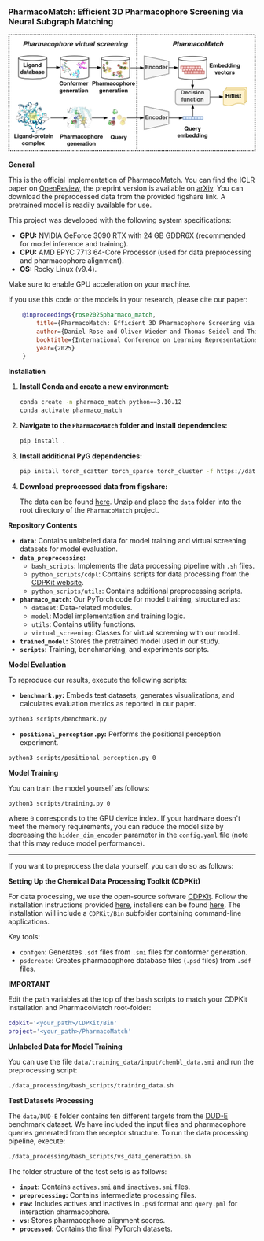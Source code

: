 ### PharmacoMatch: Efficient 3D Pharmacophore Screening via Neural Subgraph Matching

![image](images/overview.jpg)

**General**

This is the official implementation of PharmacoMatch. You can find the ICLR paper on [OpenReview](https://openreview.net/forum?id=27Qk18IZum&referrer=%5BAuthor%20Console%5D(%2Fgroup%3Fid%3DICLR.cc%2F2025%2FConference%2FAuthors%23your-submissions)), the preprint version is available on [arXiv](https://arxiv.org/abs/2409.06316).
You can download the preprocessed data from the provided figshare link. 
A pretrained model is readily available for use.

This project was developed with the following system specifications:
- **GPU:** NVIDIA GeForce 3090 RTX with 24 GB GDDR6X (recommended for model inference and training).
- **CPU:** AMD EPYC 7713 64-Core Processor (used for data preprocessing and pharmacophore alignment).
- **OS:** Rocky Linux (v9.4).

Make sure to enable GPU acceleration on your machine. 

If you use this code or the models in your research, please cite our paper:

```bibtex
    @inproceedings{rose2025pharmaco_match,
        title={PharmacoMatch: Efficient 3D Pharmacophore Screening via Neural Subgraph Matching}, 
        author={Daniel Rose and Oliver Wieder and Thomas Seidel and Thierry Langer},
        booktitle={International Conference on Learning Representations (ICLR)},
        year={2025}
    }
```

**Installation**

1. **Install Conda and create a new environment:**

    ```bash
    conda create -n pharmaco_match python==3.10.12
    conda activate pharmaco_match
    ```

2. **Navigate to the `PharmacoMatch` folder and install dependencies:**

    ```bash
    pip install .
    ```

3. **Install additional PyG dependencies:**

    ```bash
    pip install torch_scatter torch_sparse torch_cluster -f https://data.pyg.org/whl/torch-2.0.1+cu117.html
    ```

4. **Download preprocessed data from figshare:**

    The data can be found [here](https://figshare.com/s/24757b89ea7f0932bf3c?file=49290172). Unzip and place the `data` folder into the root directory of the `PharmacoMatch` project.

**Repository Contents**

- **`data`:** Contains unlabeled data for model training and virtual screening datasets for model evaluation.
- **`data_preprocessing`:** 
    - `bash_scripts`: Implements the data processing pipeline with `.sh` files.
    - `python_scripts/cdpl`: Contains scripts for data processing from the [CDPKit website](https://cdpkit.org/cdpl_python_cookbook/index.html).
    - `python_scripts/utils`: Contains additional preprocessing scripts.
- **`pharmaco_match`:** Our PyTorch code for model training, structured as:
    - `dataset`: Data-related modules.
    - `model`: Model implementation and training logic.
    - `utils`: Contains utility functions. 
    - `virtual_screening`: Classes for virtual screening with our model.
- **`trained_model`:** Stores the pretrained model used in our study.
- **`scripts`**: Training, benchmarking, and experiments scripts.


**Model Evaluation**

To reproduce our results, execute the following scripts:

- **`benchmark.py`:** Embeds test datasets, generates visualizations, and calculates evaluation metrics as reported in our paper.

```bash
python3 scripts/benchmark.py 
```

- **`positional_perception.py`:** Performs the positional perception experiment. 

```bash
python3 scripts/positional_perception.py 0
```

**Model Training**

You can train the model yourself as follows:

```bash
python3 scripts/training.py 0
```

where `0` corresponds to the GPU device index. If your hardware doesn't meet the memory requirements, you can reduce the model size by decreasing the `hidden_dim_encoder` parameter in the `config.yaml` file (note that this may reduce model performance).

---

If you want to preprocess the data yourself, you can do so as follows:

**Setting Up the Chemical Data Processing Toolkit (CDPKit)**

For data processing, we use the open-source software [CDPKit](https://cdpkit.org/index.html). Follow the installation instructions provided [here](https://cdpkit.org/installation.html), installers can be found [here](https://github.com/molinfo-vienna/CDPKit/releases). The installation will include a `CDPKit/Bin` subfolder containing command-line applications.

Key tools:
- `confgen`: Generates `.sdf` files from `.smi` files for conformer generation.
- `psdcreate`: Creates pharmacophore database files (`.psd` files) from `.sdf` files.

**IMPORTANT**

Edit the path variables at the top of the bash scripts to match your CDPKit installation and PharmacoMatch root-folder:

```bash
cdpkit='<your_path>/CDPKit/Bin'
project='<your_path>/PharmacoMatch'

```

**Unlabeled Data for Model Training**

You can use the file `data/training_data/input/chembl_data.smi` and run the preprocessing script:

```bash
./data_processing/bash_scripts/training_data.sh
```

**Test Datasets Processing**

The `data/DUD-E` folder contains ten different targets from the [DUD-E](https://dude.docking.org/) benchmark dataset. 
We have included the input files and pharmacophore queries generated from the receptor structure. To run the data processing pipeline, execute:

```bash
./data_processing/bash_scripts/vs_data_generation.sh
```

The folder structure of the test sets is as follows:
- **`input`:** Contains `actives.smi` and `inactives.smi` files.
- **`preprocessing`:** Contains intermediate processing files.
- **`raw`:** Includes actives and inactives in `.psd` format and `query.pml` for interaction pharmacophore.
- **`vs`:** Stores pharmacophore alignment scores.
- **`processed`:** Contains the final PyTorch datasets.
